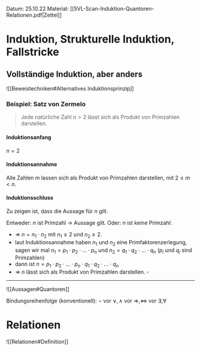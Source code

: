 Datum: 25.10.22
Material: [[5VL-Scan-Induktion-Quantoren-Relationen.pdf|Zettel]]
# Induktion, Strukturelle Induktion, Fallstricke

## Vollständige Induktion, aber anders

![[Beweistechniken#Alternatives Induktionsprinzip]]

### Beispiel: Satz von Zermelo
> Jede natürliche Zahl $n>2$ lässt sich als Produkt von Primzahlen darstellen.

#### Induktionsanfang
$n=2$

#### Induktionsannahme
Alle Zahlen $m$ lassen sich als Produkt von Primzahlen darstellen, mit $2 \leq m \lt n$.

#### Induktionsschluss
Zu zeigen ist, dass die Aussage für $n$ gilt.

Entweder: $n$ ist Primzahl -> Aussage gilt.
Oder: $n$ ist keine Primzahl:
- $\Rightarrow$ $n=n_{1} \cdot n_2$ mit $n_{1}\geq 2$ und $n_{2} \geq 2$.
- laut Induktionsannahme haben $n_1$ und $n_2$ eine Primfaktorenzerlegung, sagen wir mal $n_{1}=p_{1}\cdot p_{2}\cdot ...\cdot p_{n}$ und $n_{2}=q_{1}\cdot q_{2}\cdot ...\cdot q_{n}$ ($p_i$ und $q_i$ sind Primzahlen)
- dann ist $n=p_{1}\cdot p_{2}\cdot ...\cdot p_{n}\cdot q_{1}\cdot q_{2}\cdot ...\cdot q_{n}$
- $\Rightarrow$ $n$ lässt sich als Produkt von Primzahlen darstellen.
$\square$

---
![[Aussagen#Quantoren]]

Bindungsreihenfolge (konventionell): $\lnot$ vor $\lor,\land$ vor $\Rightarrow,\Leftrightarrow$ vor $\exists,\forall$

# Relationen
![[Relationen#Definition]]

